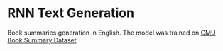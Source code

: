# RNN Text Generation

Book summaries generation in English. The model was trained on [CMU Book Summary Dataset](http://www.cs.cmu.edu/~dbamman/booksummaries.html).
